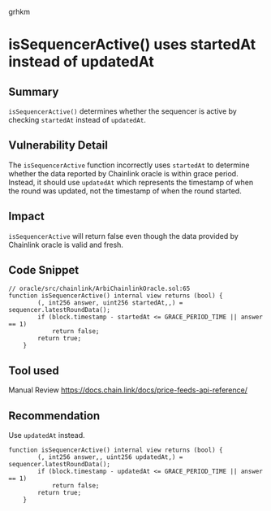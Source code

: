 grhkm
# isSequencerActive() uses startedAt instead of updatedAt

## Summary
`isSequencerActive()` determines whether the sequencer is active by checking `startedAt` instead of `updatedAt`.

## Vulnerability Detail
The `isSequencerActive` function incorrectly uses `startedAt` to determine whether the data reported by Chainlink oracle is within grace period. Instead, it should use `updatedAt` which represents the timestamp of when the round was updated, not the timestamp of when the round started.

## Impact
`isSequencerActive` will return false even though the data provided by Chainlink oracle is valid and fresh. 

## Code Snippet

```solidity
// oracle/src/chainlink/ArbiChainlinkOracle.sol:65
function isSequencerActive() internal view returns (bool) {
        (, int256 answer, uint256 startedAt,,) = sequencer.latestRoundData();
        if (block.timestamp - startedAt <= GRACE_PERIOD_TIME || answer == 1)
            return false;
        return true;
    }
```
## Tool used

Manual Review
https://docs.chain.link/docs/price-feeds-api-reference/

## Recommendation
Use `updatedAt` instead.

```solidity
function isSequencerActive() internal view returns (bool) {
        (, int256 answer,, uint256 updatedAt,) = sequencer.latestRoundData();
        if (block.timestamp - updatedAt <= GRACE_PERIOD_TIME || answer == 1)
            return false;
        return true;
    }
```